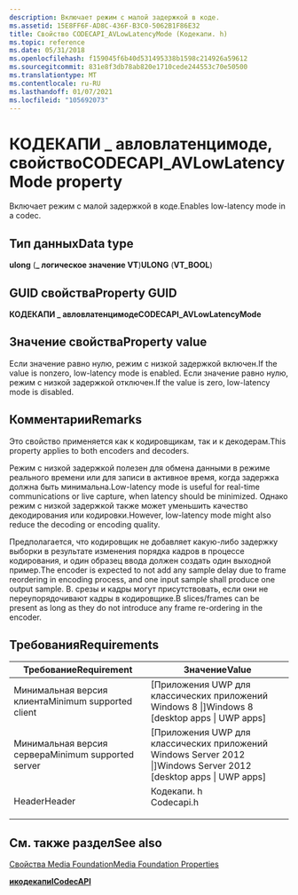 ```yaml
---
description: Включает режим с малой задержкой в коде.
ms.assetid: 15E8FF6F-AD8C-436F-B3C0-5062B1F86E32
title: Свойство CODECAPI_AVLowLatencyMode (Кодекапи. h)
ms.topic: reference
ms.date: 05/31/2018
ms.openlocfilehash: f159045f6b40d531495338b1598c214926a59612
ms.sourcegitcommit: 831e8f3db78ab820e1710cede244553c70e50500
ms.translationtype: MT
ms.contentlocale: ru-RU
ms.lasthandoff: 01/07/2021
ms.locfileid: "105692073"
---
```

# <a name="codecapi_avlowlatencymode-property"></a><span data-ttu-id="f4c9e-103">КОДЕКАПИ \_ авловлатенцимоде, свойство</span><span class="sxs-lookup"><span data-stu-id="f4c9e-103">CODECAPI\_AVLowLatencyMode property</span></span>

<span data-ttu-id="f4c9e-104">Включает режим с малой задержкой в коде.</span><span class="sxs-lookup"><span data-stu-id="f4c9e-104">Enables low-latency mode in a codec.</span></span>

## <a name="data-type"></a><span data-ttu-id="f4c9e-105">Тип данных</span><span class="sxs-lookup"><span data-stu-id="f4c9e-105">Data type</span></span>

<span data-ttu-id="f4c9e-106">**ulong** (**\_ логическое значение VT**)</span><span class="sxs-lookup"><span data-stu-id="f4c9e-106">**ULONG** (**VT\_BOOL**)</span></span>

## <a name="property-guid"></a><span data-ttu-id="f4c9e-107">GUID свойства</span><span class="sxs-lookup"><span data-stu-id="f4c9e-107">Property GUID</span></span>

<span data-ttu-id="f4c9e-108">**КОДЕКАПИ \_ авловлатенцимоде**</span><span class="sxs-lookup"><span data-stu-id="f4c9e-108">**CODECAPI\_AVLowLatencyMode**</span></span>

## <a name="property-value"></a><span data-ttu-id="f4c9e-109">Значение свойства</span><span class="sxs-lookup"><span data-stu-id="f4c9e-109">Property value</span></span>

<span data-ttu-id="f4c9e-110">Если значение равно нулю, режим с низкой задержкой включен.</span><span class="sxs-lookup"><span data-stu-id="f4c9e-110">If the value is nonzero, low-latency mode is enabled.</span></span> <span data-ttu-id="f4c9e-111">Если значение равно нулю, режим с низкой задержкой отключен.</span><span class="sxs-lookup"><span data-stu-id="f4c9e-111">If the value is zero, low-latency mode is disabled.</span></span>

## <a name="remarks"></a><span data-ttu-id="f4c9e-112">Комментарии</span><span class="sxs-lookup"><span data-stu-id="f4c9e-112">Remarks</span></span>

<span data-ttu-id="f4c9e-113">Это свойство применяется как к кодировщикам, так и к декодерам.</span><span class="sxs-lookup"><span data-stu-id="f4c9e-113">This property applies to both encoders and decoders.</span></span>

<span data-ttu-id="f4c9e-114">Режим с низкой задержкой полезен для обмена данными в режиме реального времени или для записи в активное время, когда задержка должна быть минимальна.</span><span class="sxs-lookup"><span data-stu-id="f4c9e-114">Low-latency mode is useful for real-time communications or live capture, when latency should be minimized.</span></span> <span data-ttu-id="f4c9e-115">Однако режим с низкой задержкой также может уменьшить качество декодирования или кодировки.</span><span class="sxs-lookup"><span data-stu-id="f4c9e-115">However, low-latency mode might also reduce the decoding or encoding quality.</span></span>

<span data-ttu-id="f4c9e-116">Предполагается, что кодировщик не добавляет какую-либо задержку выборки в результате изменения порядка кадров в процессе кодирования, и один образец ввода должен создать один выходной пример.</span><span class="sxs-lookup"><span data-stu-id="f4c9e-116">The encoder is expected to not add any sample delay due to frame reordering in encoding process, and one input sample shall produce one output sample.</span></span> <span data-ttu-id="f4c9e-117">B. срезы и кадры могут присутствовать, если они не переупорядочивают кадры в кодировщике.</span><span class="sxs-lookup"><span data-stu-id="f4c9e-117">B slices/frames can be present as long as they do not introduce any frame re-ordering in the encoder.</span></span>

## <a name="requirements"></a><span data-ttu-id="f4c9e-118">Требования</span><span class="sxs-lookup"><span data-stu-id="f4c9e-118">Requirements</span></span>



| <span data-ttu-id="f4c9e-119">Требование</span><span class="sxs-lookup"><span data-stu-id="f4c9e-119">Requirement</span></span> | <span data-ttu-id="f4c9e-120">Значение</span><span class="sxs-lookup"><span data-stu-id="f4c9e-120">Value</span></span> |
|-------------------------------------|---------------------------------------------------------------------------------------|
| <span data-ttu-id="f4c9e-121">Минимальная версия клиента</span><span class="sxs-lookup"><span data-stu-id="f4c9e-121">Minimum supported client</span></span><br/> | <span data-ttu-id="f4c9e-122">\[Приложения UWP для классических приложений Windows 8 \|\]</span><span class="sxs-lookup"><span data-stu-id="f4c9e-122">Windows 8 \[desktop apps \| UWP apps\]</span></span><br/>                                     |
| <span data-ttu-id="f4c9e-123">Минимальная версия сервера</span><span class="sxs-lookup"><span data-stu-id="f4c9e-123">Minimum supported server</span></span><br/> | <span data-ttu-id="f4c9e-124">\[Приложения UWP для классических приложений Windows Server 2012 \|\]</span><span class="sxs-lookup"><span data-stu-id="f4c9e-124">Windows Server 2012 \[desktop apps \| UWP apps\]</span></span><br/>                           |
| <span data-ttu-id="f4c9e-125">Header</span><span class="sxs-lookup"><span data-stu-id="f4c9e-125">Header</span></span><br/>                   | <dl> <span data-ttu-id="f4c9e-126"><dt>Кодекапи. h</dt></span><span class="sxs-lookup"><span data-stu-id="f4c9e-126"><dt>Codecapi.h</dt></span></span> </dl> |



## <a name="see-also"></a><span data-ttu-id="f4c9e-127">См. также раздел</span><span class="sxs-lookup"><span data-stu-id="f4c9e-127">See also</span></span>

<dl> <dt>

[<span data-ttu-id="f4c9e-128">Свойства Media Foundation</span><span class="sxs-lookup"><span data-stu-id="f4c9e-128">Media Foundation Properties</span></span>](media-foundation-properties.md)
</dt> <dt>

[<span data-ttu-id="f4c9e-129">**икодекапи**</span><span class="sxs-lookup"><span data-stu-id="f4c9e-129">**ICodecAPI**</span></span>](/windows/desktop/api/strmif/nn-strmif-icodecapi)
</dt> </dl>

 


